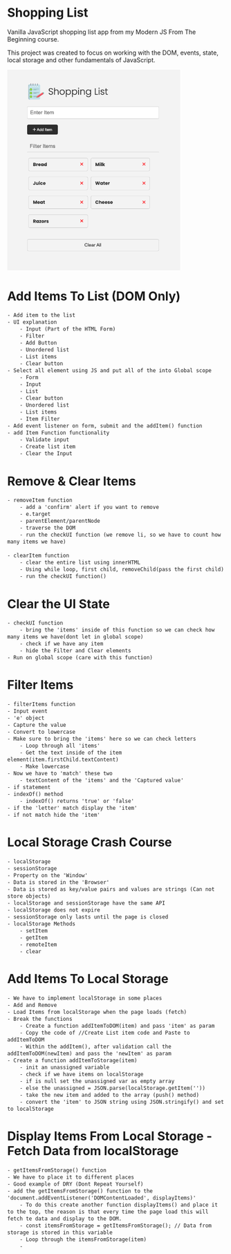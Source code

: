 # Shopping List

Vanilla JavaScript shopping list app from my Modern JS From The Beginning course.

This project was created to focus on working with the DOM, events, state, local storage and other fundamentals of JavaScript.

<img src="images/screen.png" width="400">

# Add Items To List (DOM Only)
    - Add item to the list
    - UI explanation
        - Input (Part of the HTML Form)
        - Filter
        - Add Button
        - Unordered list
        - List items
        - Clear button
    - Select all element using JS and put all of the into Global scope
        - Form
        - Input
        - List
        - Clear button
        - Unordered list
        - List items
        - Item Filter
    - Add event listener on form, submit and the addItem() function
    - add Item Function functionality
        - Validate input
        - Create list item
        - Clear the Input

# Remove & Clear Items
    - removeItem function
        - add a 'confirm' alert if you want to remove
        - e.target
        - parentElement/parentNode
        - traverse the DOM
        - run the checkUI function (we remove li, so we have to count how many items we have)

    - clearItem function
        - clear the entire list using innerHTML
        - Using while loop, first child, removeChild(pass the first child)
        - run the checkUI function()

# Clear the UI State
    - checkUI function
        - bring the 'items' inside of this function so we can check how many items we have(dont let in global scope)
        - check if we have any item
        - hide the Filter and Clear elements
    - Run on global scope (care with this function)

# Filter Items
    - filterItems function
    - Input event
    - 'e' object
    - Capture the value
    - Convert to lowercase
    - Make sure to bring the 'items' here so we can check letters
        - Loop through all 'items'
        - Get the text inside of the item element(item.firstChild.textContent)
        - Make lowercase
    - Now we have to 'match' these two
        - textContent of the 'items' and the 'Captured value'
    - if statement
    - indexOf() method
        - indexOf() returns 'true' or 'false'
    - if the 'letter' match display the 'item'
    - if not match hide the 'item'

# Local Storage Crash Course
    - localStorage
    - sessionStorage
    - Property on the 'Window'
    - Data is stored in the 'Browser'
    - Data is stored as key/value pairs and values are strings (Can not store objects)
    - localStorage and sessionStorage have the same API
    - localStorage does not expire
    - sessionStorage only lasts until the page is closed
    - localStorage Methods
        - setItem
        - getItem
        - remoteItem
        - clear

# Add Items To Local Storage
    - We have to implement localStorage in some places
    - Add and Remove
    - Load Items from localStorage when the page loads (fetch)
    - Break the functions
        - Create a function addItemToDOM(item) and pass 'item' as param
        - Copy the code of //Create List item code and Paste to addItemToDOM
        - Within the addItem(), after validation call the addItemToDOM(newItem) and pass the 'newItem' as param
    - Create a function addItemToStorage(item)
        - init an unassigned variable
        - check if we have items on localStorage
        - if is null set the unassigned var as empty array
        - else the unassigned = JSON.parse(localStorage.getItem(''))
        - take the new item and added to the array (push() method)
        - convert the 'item' to JSON string using JSON.stringify() and set to localStorage

# Display Items From Local Storage - Fetch Data from localStorage
    - getItemsFromStorage() function
    - We have to place it to different places
    - Good example of DRY (Dont Repeat Yourself)
    - add the getItemsFromStorage() function to the 'document.addEventListener('DOMContentLoaded', displayItems)'
        - To do this create another function displayItems() and place it to the top, the reason is that every time the page load this will fetch te data and display to the DOM.
        - const itemsFromStorage = getItemsFromStorage(); // Data from storage is stored in this variable
        - Loop through the itemsFromStorage(item)
        - 

